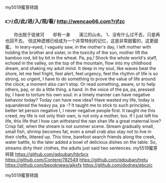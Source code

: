 
my5519蜜芽转跳




### 👉/点/此/进/入/观/看/ http://wencao66.com?rjfzc




　　你出脱于徒骇河　　却有一身　　漓江的山水。
	1、没有什么过不去，只是再也回不去。
但这种遗憾已经成为一个非常特别的记忆，这是非常甜蜜的，这更甜蜜。
In teary-eyed, I vaguely saw, in the mother's day, I left mother with holding the brother and sister, in the toxicity of the sun, mother lift the bamboo rod, bit by bit in the wheat.
Pa, pa,!
Shock the whole world's staff, echoed in the valley, on the top of the mountain, flow into my childhood dream, and shaking my adult mind.
It deep in my soul, like waves beat the shore, let me feel fright, feel alert, feel urgency, feel the rhythm of life is so strong, so urgent, I have to do something to prove the value of life around the clock, a moment also can't stop.
Or read something, aware, or to help others, pay, or do a little thing, a hand.
In the voice of the pa, pa, pressed by, I have to torture his own soul: in a timely manner can have negative behavior today?
Today can have new idea?
Have wasted my life, today is squandered the heavy pa, pa -?
It taught me to stick to such principles, better let person negative I, I never negative people first.
It taught me this creed, my life is not only their own, is not only a mother, too.
If I just left his life, this life that I how can withstand the nan shan life a great maternal love?
Crisp fall, when the stream is not summer scene.
Stream gradually small, small fish, shrimp becomes fat, even a small crab also stay not to live in their clefts, littered up.
This time, barefoot search friends along the creek, water battle, to the later added a bowl of delicious dishes on the table.
So, streams dirty their clothes, the adults just said two sentences.
my5519蜜芽转跳 https://github.com/qdouban/hbrbcx
https://github.com/Contere/782549
https://github.com/qdouban/tretu
https://github.com/beooknews/ajksfs
https://github.com/dodnes/ebczjc





my5519蜜芽转跳
